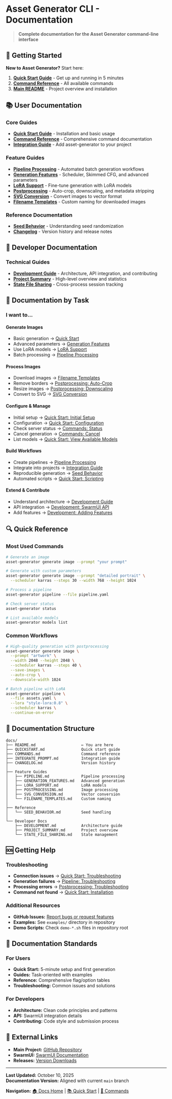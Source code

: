 # Asset Generator CLI - Documentation

> **Complete documentation for the Asset Generator command-line interface**

## 🚀 Getting Started

**New to Asset Generator?** Start here:

1. **[Quick Start Guide](QUICKSTART.md)** - Get up and running in 5 minutes
2. **[Command Reference](COMMANDS.md)** - All available commands
3. **[Main README](../README.md)** - Project overview and installation

## 📚 User Documentation

### Core Guides

- **[Quick Start Guide](QUICKSTART.md)** - Installation and basic usage
- **[Command Reference](COMMANDS.md)** - Comprehensive command documentation
- **[Integration Guide](INTEGRATE_PROMPT.md)** - Add asset-generator to your project

### Feature Guides

- **[Pipeline Processing](PIPELINE.md)** - Automated batch generation workflows
- **[Generation Features](GENERATION_FEATURES.md)** - Scheduler, Skimmed CFG, and advanced parameters
- **[LoRA Support](LORA_SUPPORT.md)** - Fine-tune generation with LoRA models
- **[Postprocessing](POSTPROCESSING.md)** - Auto-crop, downscaling, and metadata stripping
- **[SVG Conversion](SVG_CONVERSION.md)** - Convert images to vector format
- **[Filename Templates](FILENAME_TEMPLATES.md)** - Custom naming for downloaded images

### Reference Documentation

- **[Seed Behavior](SEED_BEHAVIOR.md)** - Understanding seed randomization
- **[Changelog](CHANGELOG.md)** - Version history and release notes

## 🔧 Developer Documentation

### Technical Guides

- **[Development Guide](DEVELOPMENT.md)** - Architecture, API integration, and contributing
- **[Project Summary](PROJECT_SUMMARY.md)** - High-level overview and statistics
- **[State File Sharing](STATE_FILE_SHARING.md)** - Cross-process session tracking

## 📖 Documentation by Task

### I want to...

#### Generate Images
- Basic generation → [Quick Start](QUICKSTART.md#generate-your-first-image)
- Advanced parameters → [Generation Features](GENERATION_FEATURES.md)
- Use LoRA models → [LoRA Support](LORA_SUPPORT.md)
- Batch processing → [Pipeline Processing](PIPELINE.md)

#### Process Images
- Download images → [Filename Templates](FILENAME_TEMPLATES.md)
- Remove borders → [Postprocessing: Auto-Crop](POSTPROCESSING.md#auto-crop)
- Resize images → [Postprocessing: Downscaling](POSTPROCESSING.md#downscaling)
- Convert to SVG → [SVG Conversion](SVG_CONVERSION.md)

#### Configure & Manage
- Initial setup → [Quick Start: Initial Setup](QUICKSTART.md#initial-setup)
- Configuration → [Quick Start: Configuration](QUICKSTART.md#configuration-examples)
- Check server status → [Commands: Status](COMMANDS.md#status-command)
- Cancel generation → [Commands: Cancel](COMMANDS.md#cancel-command)
- List models → [Quick Start: View Available Models](QUICKSTART.md#view-available-models)

#### Build Workflows
- Create pipelines → [Pipeline Processing](PIPELINE.md)
- Integrate into projects → [Integration Guide](INTEGRATE_PROMPT.md)
- Reproducible generation → [Seed Behavior](SEED_BEHAVIOR.md)
- Automated scripts → [Quick Start: Scripting](QUICKSTART.md#scripting-examples)

#### Extend & Contribute
- Understand architecture → [Development Guide](DEVELOPMENT.md)
- API integration → [Development: SwarmUI API](DEVELOPMENT.md#swarmui-api-integration)
- Add features → [Development: Adding Features](DEVELOPMENT.md#adding-features)

## 🔍 Quick Reference

### Most Used Commands

```bash
# Generate an image
asset-generator generate image --prompt "your prompt"

# Generate with custom parameters
asset-generator generate image --prompt "detailed portrait" \
  --scheduler karras --steps 30 --width 768 --height 1024

# Process a pipeline
asset-generator pipeline --file pipeline.yaml

# Check server status
asset-generator status

# List available models
asset-generator models list
```

### Common Workflows

```bash
# High-quality generation with postprocessing
asset-generator generate image \
  --prompt "artwork" \
  --width 2048 --height 2048 \
  --scheduler karras --steps 40 \
  --save-images \
  --auto-crop \
  --downscale-width 1024

# Batch pipeline with LoRA
asset-generator pipeline \
  --file assets.yaml \
  --lora "style-lora:0.8" \
  --scheduler karras \
  --continue-on-error
```

## 📂 Documentation Structure

```
docs/
├── README.md                    ← You are here
├── QUICKSTART.md                Quick start guide
├── COMMANDS.md                  Command reference
├── INTEGRATE_PROMPT.md          Integration guide
├── CHANGELOG.md                 Version history
│
├── Feature Guides
│   ├── PIPELINE.md              Pipeline processing
│   ├── GENERATION_FEATURES.md   Advanced generation
│   ├── LORA_SUPPORT.md          LoRA models
│   ├── POSTPROCESSING.md        Image processing
│   ├── SVG_CONVERSION.md        Vector conversion
│   └── FILENAME_TEMPLATES.md    Custom naming
│
├── Reference
│   └── SEED_BEHAVIOR.md         Seed handling
│
└── Developer Docs
    ├── DEVELOPMENT.md           Architecture guide
    ├── PROJECT_SUMMARY.md       Project overview
    └── STATE_FILE_SHARING.md    State management
```

## 🆘 Getting Help

### Troubleshooting

- **Connection issues** → [Quick Start: Troubleshooting](QUICKSTART.md#troubleshooting)
- **Generation failures** → [Pipeline: Troubleshooting](PIPELINE.md#troubleshooting)
- **Processing errors** → [Postprocessing: Troubleshooting](POSTPROCESSING.md#troubleshooting)
- **Command not found** → [Quick Start: Installation](QUICKSTART.md#installation)

### Additional Resources

- **GitHub Issues:** [Report bugs or request features](https://github.com/opd-ai/asset-generator/issues)
- **Examples:** See `examples/` directory in repository
- **Demo Scripts:** Check `demo-*.sh` files in repository root

## 📝 Documentation Standards

### For Users
- **Quick Start:** 5-minute setup and first generation
- **Guides:** Task-oriented with examples
- **Reference:** Comprehensive flag/option tables
- **Troubleshooting:** Common issues and solutions

### For Developers
- **Architecture:** Clean code principles and patterns
- **API:** SwarmUI integration details
- **Contributing:** Code style and submission process

## 🔗 External Links

- **Main Project:** [GitHub Repository](https://github.com/opd-ai/asset-generator)
- **SwarmUI:** [SwarmUI Documentation](https://github.com/mcmonkeyprojects/SwarmUI)
- **Releases:** [Version Downloads](https://github.com/opd-ai/asset-generator/releases)

---

**Last Updated:** October 10, 2025  
**Documentation Version:** Aligned with current `main` branch

**Navigation:** [🏠 Docs Home](README.md) | [📚 Quick Start](QUICKSTART.md) | [🔧 Commands](COMMANDS.md)
